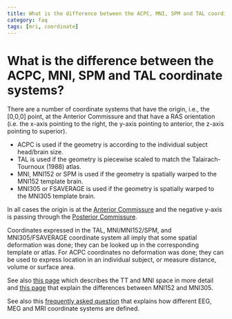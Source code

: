 ```yaml
---
title: What is the difference between the ACPC, MNI, SPM and TAL coordinate systems?
category: faq
tags: [mri, coordinate]
---
```


# What is the difference between the ACPC, MNI, SPM and TAL coordinate systems?

There are a number of coordinate systems that have the origin, i.e., the [0,0,0] point, at the Anterior Commissure and that have a RAS orientation (i.e. the x-axis pointing to the right, the y-axis pointing to anterior, the z-axis pointing to superior).

- ACPC is used if the geometry is according to the individual subject head/brain size.
- TAL is used if the geometry is piecewise scaled to match the Talairach-Tournoux (1988) atlas.
- MNI, MNI152 or SPM is used if the geometry is spatially warped to the MNI152 template brain.
- MNI305 or FSAVERAGE is used if the geometry is spatially warped to the MNI305 template brain.

In all cases the origin is at the [Anterior Commissure](https://en.wikipedia.org/wiki/Anterior_commissure) and the negative y-axis is passing through the [Posterior Commissure](https://en.wikipedia.org/wiki/Posterior_commissure).

Coordinates expressed in the TAL, MNI/MNI152/SPM, and MNI305/FSAVERAGE coordinate system all imply that some spatial deformation was done; they can be looked up in the corresponding template or atlas. For ACPC coordinates no deformation was done; they can be used to express location in an individual subject, or measure distance, volume or surface area.

See also [this page](http://imaging.mrc-cbu.cam.ac.uk/imaging/MniTalairach) which describes the TT and MNI space in more detail and [this page](https://www.lead-dbs.org/about-the-mni-spaces/) that explain the differences between MNI152 and MNI305.

See also this [frequently asked question](/faq/coordsys) that explains how different EEG, MEG and MRI coordinate systems are defined.
